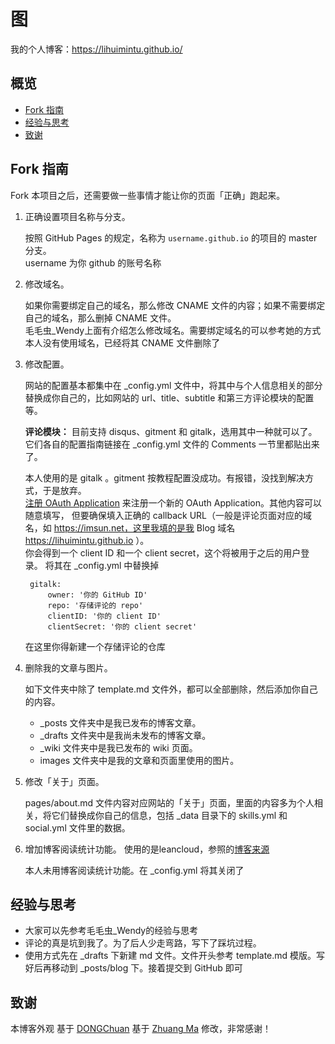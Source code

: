 # 图

我的个人博客：<https://lihuimintu.github.io/>

## 概览

<!-- vim-markdown-toc GFM -->

* [Fork 指南](#fork-指南)
* [经验与思考](#经验与思考)
* [致谢](#致谢)

<!-- vim-markdown-toc -->

## Fork 指南

Fork 本项目之后，还需要做一些事情才能让你的页面「正确」跑起来。

1. 正确设置项目名称与分支。

   按照 GitHub Pages 的规定，名称为 `username.github.io` 的项目的 master 分支。\
   username 为你 github 的账号名称

2. 修改域名。

   如果你需要绑定自己的域名，那么修改 CNAME 文件的内容；如果不需要绑定自己的域名，那么删掉 CNAME 文件。 \
   毛毛虫_Wendy上面有介绍怎么修改域名。需要绑定域名的可以参考她的方式 \
   本人没有使用域名，已经将其 CNAME 文件删除了

3. 修改配置。

   网站的配置基本都集中在 \_config.yml 文件中，将其中与个人信息相关的部分替换成你自己的，比如网站的 url、title、subtitle 和第三方评论模块的配置等。

   **评论模块：** 目前支持 disqus、gitment 和 gitalk，选用其中一种就可以了。它们各自的配置指南链接在 \_config.yml 文件的 Comments 一节里都贴出来了。
   
   本人使用的是 gitalk 。gitment 按教程配置没成功。有报错，没找到解决方式，于是放弃。\
   [注册 OAuth Application](https://github.com/settings/applications/new) 
   来注册一个新的 OAuth Application。其他内容可以随意填写，
   但要确保填入正确的 callback URL（一般是评论页面对应的域名，如 https://imsun.net，这里我填的是我 Blog 域名 https://lihuimintu.github.io ）。\
   你会得到一个 client ID 和一个 client secret，这个将被用于之后的用户登录。
   将其在 _config.yml 中替换掉
   ```
    gitalk:
        owner: '你的 GitHub ID'
        repo: '存储评论的 repo'
        clientID: '你的 client ID'
        clientSecret: '你的 client secret'
   ```
   在这里你得新建一个存储评论的仓库
   
4. 删除我的文章与图片。

   如下文件夹中除了 template.md 文件外，都可以全部删除，然后添加你自己的内容。

   * \_posts 文件夹中是我已发布的博客文章。
   * \_drafts 文件夹中是我尚未发布的博客文章。
   * \_wiki 文件夹中是我已发布的 wiki 页面。
   * images 文件夹中是我的文章和页面里使用的图片。

5. 修改「关于」页面。

   pages/about.md 文件内容对应网站的「关于」页面，里面的内容多为个人相关，将它们替换成你自己的信息，包括 \_data 目录下的 skills.yml 和 social.yml 文件里的数据。

6. 增加博客阅读统计功能。
   使用的是leancloud，参照的[博客来源][1]
   
   本人未用博客阅读统计功能。在 _config.yml 将其关闭了
   
## 经验与思考

* 大家可以先参考毛毛虫_Wendy的经验与思考
* 评论的真是坑到我了。为了后人少走弯路，写下了踩坑过程。
* 使用方式先在 _drafts 下新建 md 文件。文件开头参考 template.md 模版。写好后再移动到 _posts/blog 下。接着提交到 GitHub 即可


## 致谢

本博客外观
基于 [DONGChuan](http://dongchuan.github.io) 
基于 [Zhuang Ma](http://mazhuang.org/)
修改，非常感谢！

[1]: http://jekyllthemes.org/
